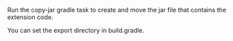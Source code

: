 Run the copy-jar gradle task to create and move the jar file that contains the extension code.
 
You can set the export directory in build.gradle.